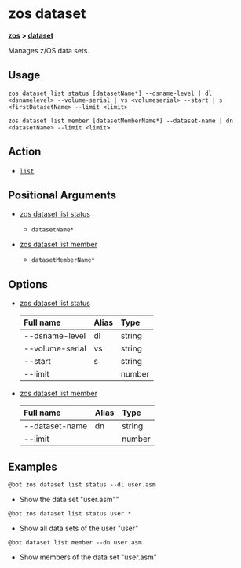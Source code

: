 # zos dataset

**[zos](.././zos) > [dataset](dataset)**

Manages z/OS data sets. <!--dataset-description-->

## Usage 

```zos dataset list status [datasetName*] --dsname-level | dl <dsnamelevel> --volume-serial | vs <volumeserial> --start | s <firstDatasetName> --limit <limit>```

```zos dataset list member [datasetMemberName*] --dataset-name | dn <datasetName> --limit <limit>```

## Action

- [`list`](./list/list)

## Positional Arguments

- [zos dataset list status](./list/zos-dataset-list-status#positional-arguments)

    - `datasetName*`

- [zos dataset list member](./list/zos-dataset-list-member#positional-arguments)

    - `datasetMemberName*`

## Options

- [zos dataset list status](./list/zos-dataset-list-status#options)

    | Full name  | Alias | Type |
    | :---- | :----  | :---- |
    | --dsname-level | dl | string |
    | --volume-serial| vs | string |
    | --start | s | string |
    | --limit |  | number |

- [zos dataset list member](./list/zos-dataset-list-member#options)

    | Full name  | Alias | Type |
    | :---- | :----  | :---- |
    | --dataset-name | dn | string |
    | --limit |  | number |

## Examples

```
@bot zos dataset list status --dl user.asm
```
- Show the data set \"user.asm\""

```
@bot zos dataset list status user.*
```
- Show all data sets of the user \"user\"

```
@bot dataset list member --dn user.asm
``` 
- Show members of the data set \"user.asm\"
